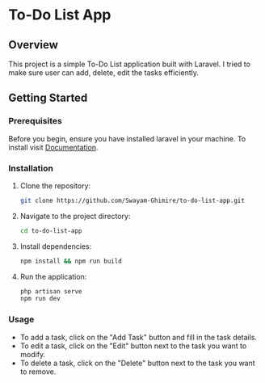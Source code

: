 # To-Do List App

## Overview
This project is a simple To-Do List application built with Laravel. I tried to make sure user can add, delete, edit the tasks efficiently.

## Getting Started

### Prerequisites
Before you begin, ensure you have installed laravel in your machine. To install visit
<a href="https://laravel.com/docs/11.x/installation">Documentation</a>.

### Installation
1. Clone the repository:
    ```sh
    git clone https://github.com/Swayam-Ghimire/to-do-list-app.git
    ```
2. Navigate to the project directory:
    ```sh
    cd to-do-list-app
    ```
3. Install dependencies:
    ```sh
    npm install && npm run build
    ```

4. Run the application:
    ```sh
    php artisan serve
    npm run dev
    ```

### Usage
- To add a task, click on the "Add Task" button and fill in the task details.
- To edit a task, click on the "Edit" button next to the task you want to modify.
- To delete a task, click on the "Delete" button next to the task you want to remove.